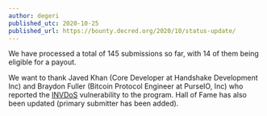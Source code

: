 ```yaml
---
author: degeri
published_utc: 2020-10-25
published_url: https://bounty.decred.org/2020/10/status-update/
---
```


We have processed a total of 145 submissions so far, with 14 of them being eligible for a payout.

We want to thank Javed Khan (Core Developer at Handshake Development Inc) and Braydon Fuller (Bitcoin Protocol Engineer at PurseIO, Inc) who reported the [INVDoS](https://invdos.net/) vulnerability to the program. Hall of Fame has also been updated (primary submitter has been added).
